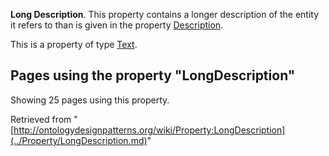 __Long Description__. This property contains a longer description of the entity it refers to than is given in the property [Description](../Property/Description.md "Property:Description").


This is a property of type [Text](../Type/Text.md "Type:Text").




  


## Pages using the property "LongDescription"


Showing 25 pages using this property.



Retrieved from "[http://ontologydesignpatterns.org/wiki/Property:LongDescription](../Property/LongDescription.md)"